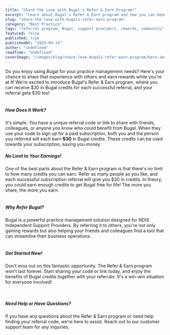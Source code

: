 ```yaml
---
title: "Share the Love with Bugal's Refer & Earn Program!"
excerpt: "Learn about Bugal's Refer & Earn program and how you can benefit from sharing our platform with other support providers."
slug: "share-the-love-with-bugals-refer-earn-program"
category: "Best Practice"
tags: "referral program, Bugal, support providers, rewards, community"
featured: false
published: true
publishedAt: "2025-09-14"
author: "undefined"
readTime: "undefined"
coverImage: "/images/blog/share-love-bugals-refer-earn-program/hero-image.svg"
---
```


<p>Do you enjoy using Bugal for your practice management needs? Here's your chance to share that experience with others and earn rewards while you're at it! We're excited to introduce Bugal's Refer &amp; Earn program, where you can receive $30 in Bugal credits for each successful referral, and your referral gets $30 too!<br>‍</p><h5>How Does It Work?</h5><p>It's simple. You have a unique referral code or link to share with friends, colleagues, or anyone you know who could benefit from Bugal. When they use your code to sign up for a paid subscription, both you and the person you referred will each earn <strong>$30</strong> in Bugal credits. These credits can be used towards your subscription, saving you money.</p><h5>No Limit to Your Earnings!</h5><p>One of the best parts about the Refer &amp; Earn program is that there's no limit to how many credits you can earn. Refer as many people as you like, and each successful subscription referral will give you $30 in credits. In theory, you could earn enough credits to get Bugal free for life! The more you share, the more you earn.</p><h5>‍<br>Why Refer Bugal?</h5><p>Bugal is a powerful practice management solution designed for NDIS Independent Support Providers. By referring it to others, you're not only gaining rewards but also helping your friends and colleagues find a tool that can streamline their business operations.</p><h5>‍<br>Get Started Now!</h5><p>Don't miss out on this fantastic opportunity. The Refer &amp; Earn program won't last forever. Start sharing your code or link today, and enjoy the benefits of Bugal credits together with your referrals. It's a win-win situation for everyone involved!</p><p>‍</p><h5>Need Help or Have Questions?</h5><p>If you have any questions about the Refer &amp; Earn program or need help finding your referral code, we're here to assist. Reach out to our customer support team for any inquiries.</p><p>‍</p>